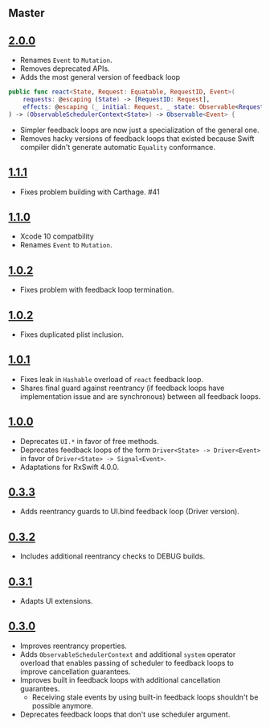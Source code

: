 ## Master

## [2.0.0](https://github.com/kzaher/RxFeedback/releases/tag/2.0.0)

* Renames `Event` to `Mutation`.
* Removes deprecated APIs.
* Adds the most general version of feedback loop 
```swift
public func react<State, Request: Equatable, RequestID, Event>(
    requests: @escaping (State) -> [RequestID: Request],
    effects: @escaping (_ initial: Request, _ state: Observable<Request>) -> Observable<Event>
) -> (ObservableSchedulerContext<State>) -> Observable<Event> {
```
* Simpler feedback loops are now just a specialization of the general one.
* Removes hacky versions of feedback loops that existed because Swift compiler didn't generate automatic `Equality` conformance.

## [1.1.1](https://github.com/kzaher/RxFeedback/releases/tag/1.1.1)

* Fixes problem building with Carthage. #41

## [1.1.0](https://github.com/kzaher/RxFeedback/releases/tag/1.1.0)

* Xcode 10 compatbility
* Renames `Event` to `Mutation`.

## [1.0.2](https://github.com/kzaher/RxFeedback/releases/tag/1.0.3)

* Fixes problem with feedback loop termination.

## [1.0.2](https://github.com/kzaher/RxFeedback/releases/tag/1.0.2)

* Fixes duplicated plist inclusion.

## [1.0.1](https://github.com/kzaher/RxFeedback/releases/tag/1.0.1)

* Fixes leak in `Hashable` overload of `react` feedback loop.
* Shares final guard against reentrancy (if feedback loops have implementation issue and are synchronous) between all feedback loops.

## [1.0.0](https://github.com/kzaher/RxFeedback/releases/tag/1.0.0)

* Deprecates `UI.*` in favor of free methods.
* Deprecates feedback loops of the form `Driver<State> -> Driver<Event>` in favor of `Driver<State> -> Signal<Event>`.
* Adaptations for RxSwift 4.0.0.

## [0.3.3](https://github.com/kzaher/RxFeedback/releases/tag/0.3.3)

* Adds reentrancy guards to UI.bind feedback loop (Driver version).

## [0.3.2](https://github.com/kzaher/RxFeedback/releases/tag/0.3.2)

* Includes additional reentrancy checks to DEBUG builds.

## [0.3.1](https://github.com/kzaher/RxFeedback/releases/tag/0.3.1)

* Adapts UI extensions.

## [0.3.0](https://github.com/kzaher/RxFeedback/releases/tag/0.3.0)

* Improves reentrancy properties.
* Adds `ObservableSchedulerContext` and additional `system` operator overload that enables passing of scheduler to feedback loops to improve cancellation guarantees.
* Improves built in feedback loops with additional cancellation guarantees.
    * Receiving stale events by using built-in feedback loops shouldn't be possible anymore.
* Deprecates feedback loops that don't use scheduler argument.
